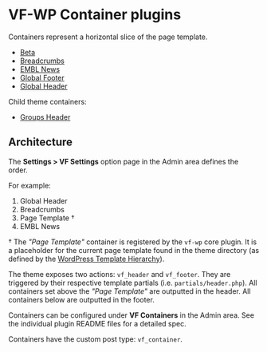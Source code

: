 # VF-WP Container plugins

Containers represent a horizontal slice of the page template.

* [Beta](/wp-content/plugins/vf-beta-container/README.md)
* [Breadcrumbs](/wp-content/plugins/vf-breadcrumbs-container/README.md)
* [EMBL News](/wp-content/plugins/vf-embl-news-container/README.md)
* [Global Footer](/wp-content/plugins/vf-global-footer-container/README.md)
* [Global Header](/wp-content/plugins/vf-global-header-container/README.md)

Child theme containers:

* [Groups Header](/wp-content/themes/vf-wp-groups/vf-wp-groups-header/README.md)

## Architecture

The **Settings > VF Settings** option page in the Admin area defines the order.

For example:

1. Global Header
2. Breadcrumbs
3. Page Template †
4. EMBL News

† The *"Page Template"* container is registered by the `vf-wp` core plugin. It is a placeholder for the current page template found in the theme directory (as defined by the [WordPress Template Hierarchy](https://developer.wordpress.org/themes/basics/template-hierarchy/)).

The theme exposes two actions: `vf_header` and `vf_footer`. They are triggered by their respective template partials (i.e. `partials/header.php`). All containers set above the *"Page Template"* are outputted in the header. All containers below are outputted in the footer.

Containers can be configured under **VF Containers** in the Admin area. See the individual plugin README files for a detailed spec.

Containers have the custom post type: `vf_container`.
